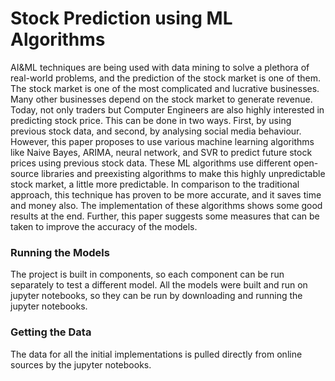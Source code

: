 # Stock Prediction using ML Algorithms
AI&ML techniques are being used with data mining to solve a plethora of real-world problems, and the prediction of the stock market is one of them. The stock market is one of the most complicated and lucrative businesses. Many other businesses depend on the stock market to generate revenue. Today, not only traders but Computer Engineers are also highly interested in predicting stock price. This can be done in two ways. First, by using previous stock data, and second, by analysing social media behaviour. However, this paper proposes to use various machine learning algorithms like Naive Bayes, ARIMA, neural network, and SVR to predict future stock prices using previous stock data. These ML algorithms use different open-source libraries and preexisting algorithms to make this highly unpredictable stock market, a little more predictable. In comparison to the traditional approach, this technique has proven to be more accurate, and it saves time and money also. The implementation of these algorithms shows some good results at the end. Further, this paper suggests some measures that can be taken to improve the accuracy of the models.

### Running the Models

The project is built in components, so each component can be run separately to test a different model. All the models were built and run on jupyter notebooks, so they can be run by downloading and running the jupyter notebooks.

### Getting the Data

The data for all the initial implementations is pulled directly from online sources by the jupyter notebooks.
